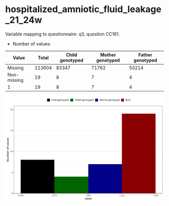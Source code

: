 # hospitalized_amniotic_fluid_leakage_21_24w
Variable mapping to questionnaire: q3, question CC161.
- Number of values:

| Value | Total | Child genotyped | Mother genotyped | Father genotyped |
| ----- | ----- | --------------- | ---------------- | ---------------- |
| Missing | 113604 | 83347 | 71762 | 50214 |
| Non-missing | 19 | 8 | 7 | 4 |
| 1 | 19 | 8 | 7 | 4 |



![](hospitalized_amniotic_fluid_leakage_21_24w_n.png)




